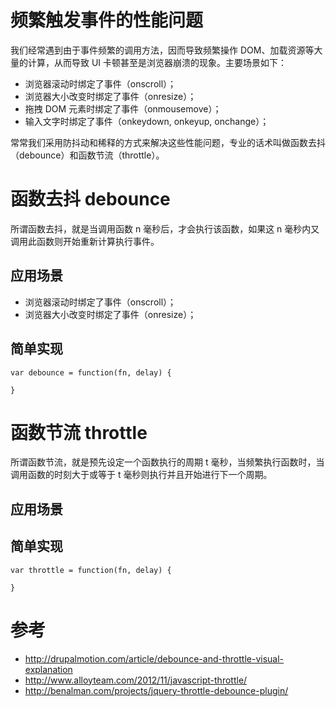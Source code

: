 # 频繁触发事件的性能问题
我们经常遇到由于事件频繁的调用方法，因而导致频繁操作 DOM、加载资源等大量的计算，从而导致 UI 卡顿甚至是浏览器崩溃的现象。主要场景如下：

* 浏览器滚动时绑定了事件（onscroll）；
* 浏览器大小改变时绑定了事件（onresize）；
* 拖拽 DOM 元素时绑定了事件（onmousemove）；
* 输入文字时绑定了事件（onkeydown, onkeyup, onchange）；

常常我们采用防抖动和稀释的方式来解决这些性能问题，专业的话术叫做函数去抖（debounce）和函数节流（throttle）。

# 函数去抖 debounce
所谓函数去抖，就是当调用函数 n 毫秒后，才会执行该函数，如果这 n 毫秒内又调用此函数则开始重新计算执行事件。
## 应用场景
* 浏览器滚动时绑定了事件（onscroll）；
* 浏览器大小改变时绑定了事件（onresize）；
## 简单实现
```
var debounce = function(fn, delay) {
    
}
```

# 函数节流 throttle
所谓函数节流，就是预先设定一个函数执行的周期 t 毫秒，当频繁执行函数时，当调用函数的时刻大于或等于 t 毫秒则执行并且开始进行下一个周期。
## 应用场景
## 简单实现
```
var throttle = function(fn, delay) {
    
}
```

# 参考
* http://drupalmotion.com/article/debounce-and-throttle-visual-explanation
* http://www.alloyteam.com/2012/11/javascript-throttle/
* http://benalman.com/projects/jquery-throttle-debounce-plugin/